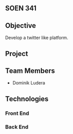 ## SOEN 341

## Objective

Develop a twitter like platform.

## Project


## Team Members

* Dominik Ludera

## Technologies

### Front End


### Back End
